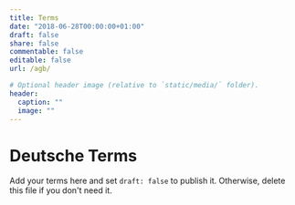 ```yaml
---
title: Terms
date: "2018-06-28T00:00:00+01:00"
draft: false
share: false
commentable: false
editable: false
url: /agb/

# Optional header image (relative to `static/media/` folder).
header:
  caption: ""
  image: ""
---
```


# Deutsche Terms

Add your terms here and set `draft: false` to publish it. Otherwise, delete this file if you don't need it.
